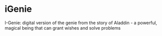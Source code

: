 # iGenie
I-Genie: digital version of the genie from the story of Aladdin - a powerful, magical being that can grant wishes and solve problems
